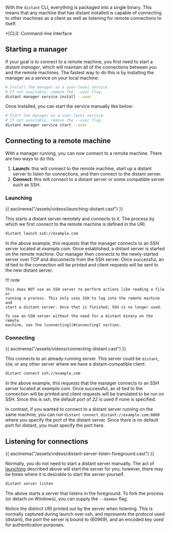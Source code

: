 With the `distant` CLI, everything is packaged into a
single binary. This means that any machine that has distant installed is
capable of connecting to other machines as a client as well as listening for
remote connections to itself.

*[CLI]: Command-line Interface

## Starting a manager

If your goal is to connect to a remote machine, you first need to start a
*distant manager*, which will maintain all of the connections between you and
the remote machines. The fastest way to do this is by installing the manager as
a service on your local machine:

```sh
# Install the manager as a user-level service.
# If not available, remove the --user flag.
distant manager service install --user
```

Once installed, you can start the service manually like below:

```sh
# Start the manager as a user-level service.
# If not available, remove the --user flag.
distant manager service start --user
```

## Connecting to a remote machine

With a manager running, you can now connect to a remote machine. There are two
ways to do this:

1. **Launch:** this will connect to the remote machine, start up a distant
   server to listen for connections, and then connect to the distant server.
2. **Connect:** this will connect to a distant server or some compatible
   server such as SSH.

### Launching

{{ asciinema("/assets/videos/launching-distant.cast") }}

This starts a distant server remotely and connects to it. The process by which
we first connect to the remote machine is defined in the URI.

```sh
distant launch ssh://example.com
```

In the above example, this requests that the manager connects to an SSH server
located at *example.com*. Once established, a distant server is started on the
remote machine. Our manager then connects to the newly-started server over TCP
and disconnects from the SSH server. Once successful, an id tied to the
connection will be printed and client requests will be sent to the new distant
server.

!!! note

    This does NOT use an SSH server to perform actions like reading a file or
    running a process. This only uses SSH to log into the remote machine and
    start a distant server. Once that is finished, SSH is no longer used.

    To use an SSH server without the need for a distant binary on the remote
    machine, see the [connecting](#connecting) section.

### Connecting

{{ asciinema("/assets/videos/connecting-distant.cast") }}

This connects to an already-running server. This server could be `distant`,
`SSH`, or any other server where we have a distant-compatible client.

```sh
distant connect ssh://example.com
```

In the above example, this requests that the manager connects to an SSH server
located at *example.com*. Once successful, an id tied to the connection will be
printed and client requests will be translated to be run on SSH. Since this is
ssh, the default port of *22* is used if none is specified.

In contrast, if you wanted to connect to a distant server running on the same
machine, you can run `distant connect distant://example.com:8080` where you
specify the port of the distant server. Since there is no default port for
distant, you must specify the port here.

## Listening for connections

{{ asciinema("/assets/videos/distant-server-listen-foreground.cast") }}

Normally, you do not need to start a distant server manually. The act of
[launching](#launching) described above will start the server for you;
however, there may be times where it is desirable to start the server yourself.

```sh
distant server listen
```

The above starts a server that listens in the foreground. To fork the process
(or detach on Windows), you can supply the `--daemon` flag.

Notice the distinct URI printed out by the server when listening. This is
normally captured during launch over ssh, and represents the protocol used
(distant), the port the server is bound to (60969), and an encoded key used for
authentication purposes.
